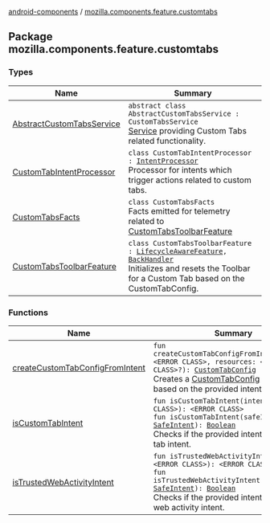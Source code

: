 [android-components](../index.md) / [mozilla.components.feature.customtabs](./index.md)

## Package mozilla.components.feature.customtabs

### Types

| Name | Summary |
|---|---|
| [AbstractCustomTabsService](-abstract-custom-tabs-service/index.md) | `abstract class AbstractCustomTabsService : CustomTabsService`<br>[Service](#) providing Custom Tabs related functionality. |
| [CustomTabIntentProcessor](-custom-tab-intent-processor/index.md) | `class CustomTabIntentProcessor : `[`IntentProcessor`](../mozilla.components.feature.intent.processing/-intent-processor/index.md)<br>Processor for intents which trigger actions related to custom tabs. |
| [CustomTabsFacts](-custom-tabs-facts/index.md) | `class CustomTabsFacts`<br>Facts emitted for telemetry related to [CustomTabsToolbarFeature](-custom-tabs-toolbar-feature/index.md) |
| [CustomTabsToolbarFeature](-custom-tabs-toolbar-feature/index.md) | `class CustomTabsToolbarFeature : `[`LifecycleAwareFeature`](../mozilla.components.support.base.feature/-lifecycle-aware-feature/index.md)`, `[`BackHandler`](../mozilla.components.support.base.feature/-back-handler/index.md)<br>Initializes and resets the Toolbar for a Custom Tab based on the CustomTabConfig. |

### Functions

| Name | Summary |
|---|---|
| [createCustomTabConfigFromIntent](create-custom-tab-config-from-intent.md) | `fun createCustomTabConfigFromIntent(intent: <ERROR CLASS>, resources: <ERROR CLASS>?): `[`CustomTabConfig`](../mozilla.components.browser.state.state/-custom-tab-config/index.md)<br>Creates a [CustomTabConfig](../mozilla.components.browser.state.state/-custom-tab-config/index.md) instance based on the provided intent. |
| [isCustomTabIntent](is-custom-tab-intent.md) | `fun isCustomTabIntent(intent: <ERROR CLASS>): <ERROR CLASS>`<br>`fun isCustomTabIntent(safeIntent: `[`SafeIntent`](../mozilla.components.support.utils/-safe-intent/index.md)`): `[`Boolean`](https://kotlinlang.org/api/latest/jvm/stdlib/kotlin/-boolean/index.html)<br>Checks if the provided intent is a custom tab intent. |
| [isTrustedWebActivityIntent](is-trusted-web-activity-intent.md) | `fun isTrustedWebActivityIntent(intent: <ERROR CLASS>): <ERROR CLASS>`<br>`fun isTrustedWebActivityIntent(safeIntent: `[`SafeIntent`](../mozilla.components.support.utils/-safe-intent/index.md)`): `[`Boolean`](https://kotlinlang.org/api/latest/jvm/stdlib/kotlin/-boolean/index.html)<br>Checks if the provided intent is a trusted web activity intent. |
